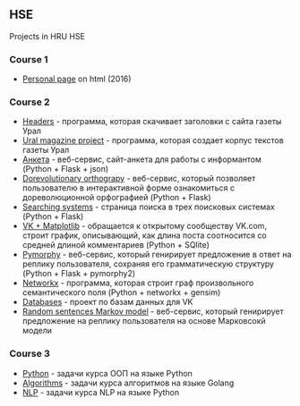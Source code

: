 ## HSE
Projects in HRU HSE

### Course 1

* [Personal page](https://github.com/AnnaZhuravleva/HSE/tree/master/course%201/HW0) on html (2016)

### Course 2

* [Headers](https://github.com/AnnaZhuravleva/HSE/tree/master/course%202/headers) - программа, которая скачивает заголовки с сайта газеты Урал
* [Ural magazine project](https://github.com/AnnaZhuravleva/HSE/tree/master/course%202/URAL%20magazine%20project) - программа, которая создает корпус текстов газеты Урал
* [Анкета](https://github.com/AnnaZhuravleva/HSE/tree/master/course%202/%D0%90%D0%BD%D0%BA%D0%B5%D1%82%D0%B0) - веб-сервис, сайт-анкета для работы с информантом (Python + Flask + json)
* [Dorevolutionary orthograpy](https://github.com/AnnaZhuravleva/HSE/tree/master/course%202/Dorevolutionary%20orthography) - 
веб-сервис, который позволяет пользователю в интерактивной форме ознакомиться с дореволюционной орфографией (Python + Flask)
* [Searching systems](https://github.com/AnnaZhuravleva/HSE/tree/master/course%202/Searching%20systems) - страница поиска в трех поисковых системах (Python + Flask)
* [VK + Matplotlib](https://github.com/AnnaZhuravleva/HSE/tree/master/course%202/VK%20Matplotlib) - обращается к открытому сообществу VK.com, строит график, описывающий, как длина поста соотносится со средней длиной комментариев (Python + SQlite)
* [Pymorphy](https://github.com/AnnaZhuravleva/HSE/tree/master/course%202/pymorphy) - веб-сервис, который генирирует предложение в ответ на реплику пользователя, сохраняя его грамматическую структуру (Python + Flask + pymorphy2)
* [Networkx](https://github.com/AnnaZhuravleva/HSE/tree/master/course%202/networkx) - программа, которая строит граф произвольного семантического поля (Python + networkx + gensim)
* [Databases](https://github.com/AnnaZhuravleva/HSE/tree/master/course%202/databases) - проект по базам данных для VK
* [Random sentences Markov model](https://github.com/AnnaZhuravleva/HSE/tree/master/course%202/Random%20sentences%20markov%20model) - веб-сервис, который генирирует предложение на реплику пользователя на основе Марковсокй модели

### Course 3

* [Python](https://github.com/AnnaZhuravleva/HSE/tree/master/course%203/Python)  - задачи курса ООП на языке Python
* [Algorithms](https://github.com/AnnaZhuravleva/HSE/tree/master/course%203/Algorithms) - задачи курса алгоритмов на языке Golang
* [NLP](https://github.com/AnnaZhuravleva/HSE/tree/master/course%203/NLP) - задачи курса NLP на языке Python
